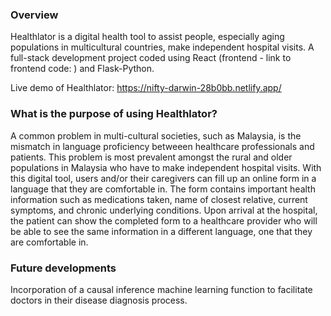 ### Overview
Healthlator is a digital health tool to assist people, especially aging populations in multicultural countries, make independent hospital visits. A full-stack development project coded using React (frontend - link to frontend code: ) and Flask-Python.

Live demo of Healthlator: https://nifty-darwin-28b0bb.netlify.app/

### What is the purpose of using Healthlator?
A common problem in multi-cultural societies, such as Malaysia, is the mismatch in language proficiency betweeen healthcare professionals and patients. This problem is most prevalent amongst the rural and older populations in Malaysia who have to make independent hospital visits. With this digital tool, users and/or their caregivers can fill up an online form in a language that they are comfortable in. The form contains important health information such as medications taken, name of closest relative, current symptoms, and chronic underlying conditions. Upon arrival at the hospital, the patient can show the completed form to a healthcare provider who will be able to see the same information in a different language, one that they are comfortable in.

### Future developments
Incorporation of a causal inference machine learning function to facilitate doctors in their disease diagnosis process.
